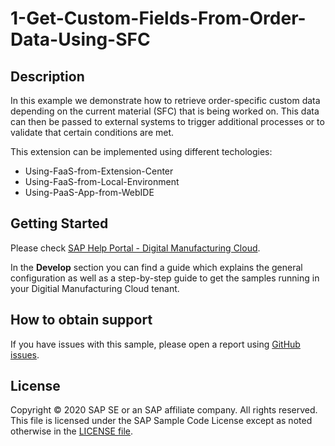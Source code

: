 # 1-Get-Custom-Fields-From-Order-Data-Using-SFC 
## Description
In this example we demonstrate how to retrieve order-specific custom data depending on the current material (SFC) that is being worked on. This data can then be passed to external systems to trigger additional processes or to validate that certain conditions are met.

This extension can be implemented using different techologies: 
* Using-FaaS-from-Extension-Center
* Using-FaaS-from-Local-Environment
* Using-PaaS-App-from-WebIDE

## Getting Started
Please check [SAP Help Portal - Digital Manufacturing Cloud](https://help.sap.com/viewer/product/SAP_DIGITAL_MANUFACTURING_CLOUD/latest/en-US?task=develop_task "SAP Help Portal - Digital Manufacturing Cloud"). 

In the __Develop__ section you can find a guide which explains the general configuration as well as a step-by-step guide to get the samples running in your Digitial Manufacturing Cloud tenant.

## How to obtain support
If you have issues with this sample, please open a report using [GitHub issues](../../../../issues).

## License

Copyright © 2020 SAP SE or an SAP affiliate company. All rights reserved.
This file is licensed under the SAP Sample Code License except as noted otherwise in the [LICENSE file](../../LICENSE).
